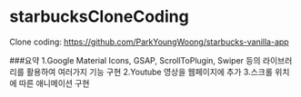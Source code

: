 # starbucksCloneCoding
Clone coding: https://github.com/ParkYoungWoong/starbucks-vanilla-app

###요약
1.Google Material Icons, GSAP, ScrollToPlugin, Swiper 등의 라이브러리를 활용하여 여러가지 기능 구현
2.Youtube 영상을 웹페이지에 추가
3.스크롤 위치에 따른 애니메이션 구현

